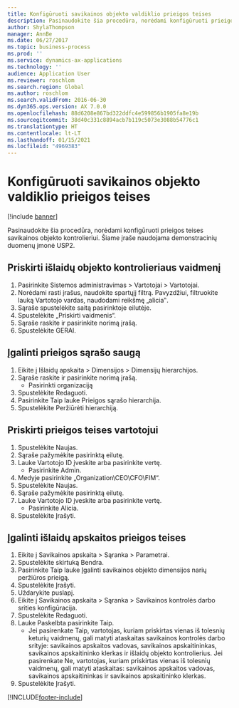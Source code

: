 ```yaml
---
title: Konfigūruoti savikainos objekto valdiklio prieigos teises
description: Pasinaudokite šia procedūra, norėdami konfigūruoti prieigos teises savikainos objekto kontrolieriui.
author: ShylaThompson
manager: AnnBe
ms.date: 06/27/2017
ms.topic: business-process
ms.prod: ''
ms.service: dynamics-ax-applications
ms.technology: ''
audience: Application User
ms.reviewer: roschlom
ms.search.region: Global
ms.author: roschlom
ms.search.validFrom: 2016-06-30
ms.dyn365.ops.version: AX 7.0.0
ms.openlocfilehash: 88d6208e867bd322ddfc4e599856b1905fa8e19b
ms.sourcegitcommit: 38d40c331c8894acb7b119c5073e3088b54776c1
ms.translationtype: HT
ms.contentlocale: lt-LT
ms.lasthandoff: 01/15/2021
ms.locfileid: "4969383"
---
```

# <a name="configure-access-rights-for-a-cost-object-controller"></a>Konfigūruoti savikainos objekto valdiklio prieigos teises

[!include [banner](../../includes/banner.md)]

Pasinaudokite šia procedūra, norėdami konfigūruoti prieigos teises savikainos objekto kontrolieriui. Šiame įraše naudojama demonstracinių duomenų įmonė USP2.


## <a name="assign-the-cost-object-controller-role"></a>Priskirti išlaidų objekto kontrolieriaus vaidmenį
1. Pasirinkite Sistemos administravimas > Vartotojai > Vartotojai.
2. Norėdami rasti įrašus, naudokite spartųjį filtrą. Pavyzdžiui, filtruokite lauką Vartotojo vardas, naudodami reikšmę „alicia‟.
3. Sąraše spustelėkite saitą pasirinktoje eilutėje.
4. Spustelėkite „Priskirti vaidmenis“.
5. Sąraše raskite ir pasirinkite norimą įrašą.
6. Spustelėkite GERAI.

## <a name="enable-access-list-security"></a>Įgalinti prieigos sąrašo saugą
1. Eikite į Išlaidų apskaita > Dimensijos > Dimensijų hierarchijos.
2. Sąraše raskite ir pasirinkite norimą įrašą.
    * Pasirinkti organizaciją  
3. Spustelėkite Redaguoti.
4. Pasirinkite Taip lauke Prieigos sąrašo hierarchija.
5. Spustelėkite Peržiūrėti hierarchiją.

## <a name="assign-access-rights-to-user"></a>Priskirti prieigos teises vartotojui
1. Spustelėkite Naujas.
2. Sąraše pažymėkite pasirinktą eilutę.
3. Lauke Vartotojo ID įveskite arba pasirinkite vertę.
    * Pasirinkite Admin.  
4. Medyje pasirinkite „Organization\CEO\CFO\FIM“.
5. Spustelėkite Naujas.
6. Sąraše pažymėkite pasirinktą eilutę.
7. Lauke Vartotojo ID įveskite arba pasirinkite vertę.
    * Pasirinkite Alicia.  
8. Spustelėkite Įrašyti.

## <a name="enable-access-rights-in-cost-accounting"></a>Įgalinti išlaidų apskaitos prieigos teises
1. Eikite į Savikainos apskaita > Sąranka > Parametrai.
2. Spustelėkite skirtuką Bendra.
3. Pasirinkite Taip lauke Įgalinti savikainos objekto dimensijos narių peržiūros prieigą.
4. Spustelėkite Įrašyti.
5. Uždarykite puslapį.
6. Eikite į Savikainos apskaita > Sąranka > Savikainos kontrolės darbo srities konfigūracija.
7. Spustelėkite Redaguoti.
8. Lauke Paskelbta pasirinkite Taip.
    * Jei pasirenkate Taip, vartotojas, kuriam priskirtas vienas iš tolesnių keturių vaidmenų, gali matyti ataskaitas savikainos kontrolės darbo srityje: savikainos apskaitos vadovas, savikainos apskaitininkas, savikainos apskaitininko klerkas ir išlaidų objekto kontrolierius. Jei pasirenkate Ne, vartotojas, kuriam priskirtas vienas iš tolesnių vaidmenų, gali matyti ataskaitas: savikainos apskaitos vadovas, savikainos apskaitininkas ir savikainos apskaitininko klerkas.    
9. Spustelėkite Įrašyti.



[!INCLUDE[footer-include](../../../includes/footer-banner.md)]